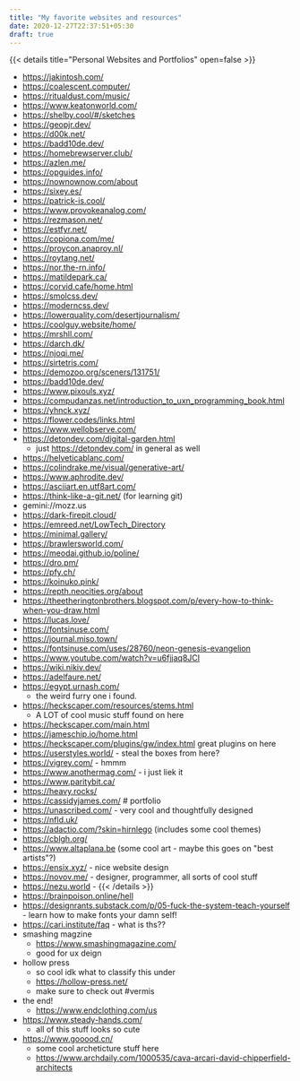 ```yaml
---  
title: "My favorite websites and resources"  
date: 2020-12-27T22:37:51+05:30  
draft: true  
---  
```

{{< details title="Personal Websites and Portfolios" open=false >}}
* https://jakintosh.com/
* https://coalescent.computer/
* https://ritualdust.com/music/
* https://www.keatonworld.com/
* https://shelby.cool/#/sketches
* https://geopjr.dev/
* https://d00k.net/
* https://badd10de.dev/
* https://homebrewserver.club/
* https://azlen.me/
* https://opguides.info/
* https://nownownow.com/about
* https://sixey.es/
* https://patrick-is.cool/
* https://www.provokeanalog.com/
* https://rezmason.net/
* https://estfyr.net/
* https://copiona.com/me/
* https://proycon.anaproy.nl/
* https://roytang.net/
* https://nor.the-rn.info/
* https://matildepark.ca/
* https://corvid.cafe/home.html
* https://smolcss.dev/
* https://moderncss.dev/
* https://lowerquality.com/desertjournalism/
* https://coolguy.website/home/
* https://mrshll.com/
* https://darch.dk/
* https://njoqi.me/
* https://sirtetris.com/
* https://demozoo.org/sceners/131751/
* https://badd10de.dev/
* https://www.pixouls.xyz/
* https://compudanzas.net/introduction_to_uxn_programming_book.html
* https://yhnck.xyz/
* https://flower.codes/links.html
* https://www.wellobserve.com/
* https://detondev.com/digital-garden.html
	* just https://detondev.com/ in general as well
* https://helveticablanc.com/
* https://colindrake.me/visual/generative-art/
* https://www.aphrodite.dev/
* https://asciiart.en.utf8art.com/
* https://think-like-a-git.net/ (for learning git)
* gemini://mozz.us
* https://dark-firepit.cloud/
* https://emreed.net/LowTech_Directory
* https://minimal.gallery/
* https://brawlersworld.com/
* https://meodai.github.io/poline/
* https://dro.pm/
* https://pfy.ch/
* https://koinuko.pink/
* https://repth.neocities.org/about
* https://theetheringtonbrothers.blogspot.com/p/every-how-to-think-when-you-draw.html
* https://lucas.love/
* https://fontsinuse.com/
* https://journal.miso.town/
* https://fontsinuse.com/uses/28760/neon-genesis-evangelion
* https://www.youtube.com/watch?v=u6fjjaq8JCI
* https://wiki.nikiv.dev/
* https://adelfaure.net/
* https://egypt.urnash.com/
	* the weird furry one i found.
* https://heckscaper.com/resources/stems.html
	* A LOT of cool music stuff found on here
* https://heckscaper.com/main.html
* https://jameschip.io/home.html
* https://heckscaper.com/plugins/gw/index.html great plugins on here
* https://userstyles.world/ - steal the boxes from here? 
* https://vigrey.com/ - hmmm
* https://www.anothermag.com/ - i just liek it
* https://www.paritybit.ca/
* https://heavy.rocks/
* https://cassidyjames.com/ # portfolio
* https://unascribed.com/ - very cool and thoughtfully designed
* https://nfld.uk/
* https://adactio.com/?skin=hirnlego (includes some cool themes)
* https://cblgh.org/
* https://www.altaplana.be (some cool art - maybe this goes on "best artists"?)
* https://ensix.xyz/ - nice website design
* https://novov.me/ - designer, programmer, all sorts of cool stuff
* https://nezu.world - 
{{< /details >}}
* https://brainpoison.online/hell
* https://designrants.substack.com/p/05-fuck-the-system-teach-yourself - learn how to make fonts your damn self!
* https://cari.institute/faq - what is ths??
* smashing magzine
	* https://www.smashingmagazine.com/
	* good for ux deign
* hollow press
	* so cool idk what to classify this under
	* https://hollow-press.net/
	* make sure to check out #vermis
* the end!
	* https://www.endclothing.com/us
* https://www.steady-hands.com/
	* all of this stuff looks so cute
* https://www.gooood.cn/
	* some cool archeticture stuff here
	* https://www.archdaily.com/1000535/cava-arcari-david-chipperfield-architects
	